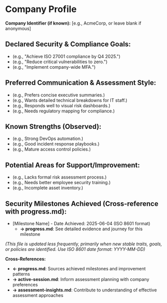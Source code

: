 <!-- Memory Bank File: Company Profile -->
<!-- Purpose: Long-term, relatively static information about a company/client -->
<!-- Update Frequency: When new stable traits, goals, or policies are identified -->
<!-- Cross-references: →progress.md (security milestones), →active-session.md (current assessment context) -->

# Company Profile

**Company Identifier (if known):** [e.g., AcmeCorp, or leave blank if anonymous]

## Declared Security & Compliance Goals:
- (e.g., "Achieve ISO 27001 compliance by Q4 2025.")
- (e.g., "Reduce critical vulnerabilities to zero.")
- (e.g., "Implement company-wide MFA.")

## Preferred Communication & Assessment Style:
- (e.g., Prefers concise executive summaries.)
- (e.g., Wants detailed technical breakdowns for IT staff.)
- (e.g., Responds well to visual risk dashboards.)
- (e.g., Needs regulatory mapping for compliance.)

## Known Strengths (Observed):
- (e.g., Strong DevOps automation.)
- (e.g., Good incident response playbooks.)
- (e.g., Mature access control policies.)

## Potential Areas for Support/Improvement:
- (e.g., Lacks formal risk assessment process.)
- (e.g., Needs better employee security training.)
- (e.g., Incomplete asset inventory.)

## Security Milestones Achieved (Cross-reference with progress.md):
- [Milestone Name] - Date Achieved: 2025-06-04 (ISO 8601 format)
  - **→ progress.md**: See detailed evidence and journey for this milestone

*(This file is updated less frequently, primarily when new stable traits, goals, or policies are identified. Use ISO 8601 date format: YYYY-MM-DD)*

**Cross-References:**
- **← progress.md**: Sources achieved milestones and improvement patterns
- **→ active-session.md**: Inform assessment planning with company preferences
- **→ assessment-insights.md**: Contribute to understanding of effective assessment approaches 